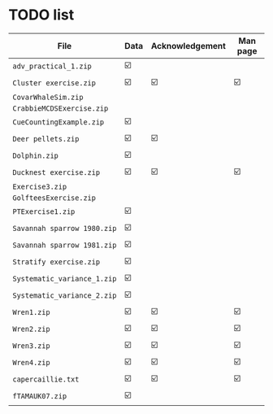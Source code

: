# TODO list

File                        | Data | Acknowledgement | Man page
----------------------------|------|-----------------|----------
`adv_practical_1.zip`       |  ☑️   |                 |          
`Cluster exercise.zip`      |  ☑️   |        ☑️        |     ☑️ 
`CovarWhaleSim.zip`         |      |                 |          
`CrabbieMCDSExercise.zip`   |      |                 |          
`CueCountingExample.zip`    |  ☑️   |                 |          
`Deer pellets.zip`          |  ☑️   |        ☑️        |          
`Dolphin.zip`               |  ☑️   |                 |          
`Ducknest exercise.zip`     |  ☑️   |        ☑️        |     ☑️
`Exercise3.zip`             |      |                 |          
`GolfteesExercise.zip`      |      |                 |          
`PTExercise1.zip`           |  ☑️   |                 |          
`Savannah sparrow 1980.zip` |  ☑️   |                 |          
`Savannah sparrow 1981.zip` |  ☑️   |                 |          
`Stratify exercise.zip`     |  ☑️   |                 |          
`Systematic_variance_1.zip` |  ☑️   |                 |          
`Systematic_variance_2.zip` |  ☑️   |                 |          
`Wren1.zip`                 |  ☑️   |        ☑️        |     ☑️
`Wren2.zip`                 |  ☑️   |        ☑️        |     ☑️
`Wren3.zip`                 |  ☑️   |        ☑️        |     ☑️
`Wren4.zip`                 |  ☑️   |        ☑️        |     ☑️
`capercaillie.txt`          |  ☑️   |        ☑️        |     ☑️
`fTAMAUK07.zip`             |  ☑️   |                 |          
